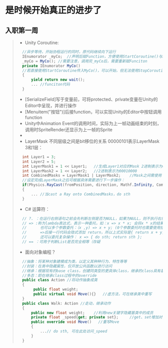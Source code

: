 # 是时候开始真正的进步了
## 入职第一周
> - Unity Coroutine: 
> ```C#
>   //异步等待，开始协程运行的同时，原代码继续向下运行
>   IEnumorator _myCo;  //声明后赋Function，方便使用StartCoroutine()与StopCoroutine()控制
>   _myCo = MyCo(); //需要注意，调用完_myCo后，需要重新赋Funciton
>   private IEnumorator MyCo()
>   //若直接使用StartCoroutine传入MyCo()，可以开始，但无法使用StopCoroutine停止协程，因为无法找到明确的对象
>   {
>       yield return new wait();
>       ... //funciton代码
>   }
> ```
> - [SerializeField]写于变量前，可将protected、private变量在Unity的Editor中呈现，并进行操作 
> - [Menuitem("按钮")]后接function，可以实现Unity的Editor中按钮调用function 
> - Unity中Animation Event的调用时间，实际为上一帧动画结束的时刻，调用时SpriteRender还显示为上一帧的Sprite 
> - 
> - LayerMask 不同层级之间是bit移位的关系 00000101表示LayerMask 3和1层：
> ```C#
>   int Layer1 = 3;
>   int Layer2 = 5;
>   int LayerMask1 = 1 << Layer1;   //生成Layer1对应的Mask 2进制表示为00000100
>   int LayerMask2 = 1 << Layer2;   //2进制表示为00010000
>   int CombinedMasks = LayerMask1 | LayerMask2;    //Mask之间需使用 或(or)运算
>   //设定完成LayerMask之后可根据具体需要进行下一步操作：
>   if(Physics.RayCast(fromPosition, direction, Mathf.Infinity, CombinedMasks))
>   {
>       ... //当cast a Ray onto CombinedMasks，do sth
>   }
> ```
> - C# 运算符：
> ```C#
>   // ?. ：在运行右侧语句之前会先判断左侧是否为NULL，如果为NULL，则不执行右侧
>   // => :称为lambda表达式，表示一种委托，如：x => x * x; 会将x * x的结果返回给 X
>   //      也可以多个参数委托：（x ,y) => x + y; (0个参数委托时也需要使用括号：()=>)
>   //      =>后接一行代码会隐式添加 return，所以上式实际是{ return x + y;}
>   //      还可以委托复杂操作： x => { do sth; return sth }; 
>   // == ：可用于判断List是否完全相等（存疑
> ```
> - 面向对象编程？
> ```C#
>   //抽象：将某种对象建模成为类，以定义其种种行为、特性等等
>   //封装：在类中隐藏属性，仅开放公共函数以进行访问
>   //继承：根据现有的base class，创建同类型的更具体class，继承的class具有基类行为、特性（可override）
>   //多态：即在继承class过程中的override
>   public class Action //将动作抽象成类
>   {
>        public float weight;
>        public virtual void Move(){}   //虚方法，可在继承类中重写
>   }
>   public class Walk: Action //走动，继承动作
>   {
>       public new float weight;    //利用new关键字隐藏基类中的成员
>       private float _speed{get; private set};     //get、set增加对读写的控制(暂不甚解)
>       public override void Move()   //重写Move
>       {
>           ...// do sth, 可在此处访问_speed
>       }
>   }
> ```

> 